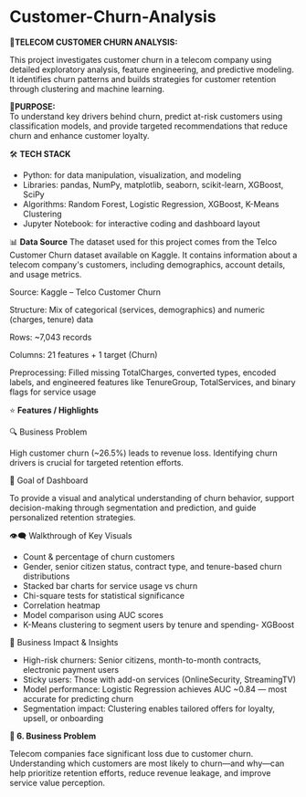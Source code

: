 # Customer-Churn-Analysis
📌**TELECOM CUSTOMER CHURN ANALYSIS:**  

This project investigates customer churn in a telecom company using detailed exploratory analysis, feature engineering, and predictive modeling. It identifies churn patterns and builds strategies for customer retention through clustering and machine learning.


🎯**PURPOSE:**   
To understand key drivers behind churn, predict at-risk customers using classification models, and provide targeted recommendations that reduce churn and enhance customer loyalty.

🛠️ **TECH STACK**
- Python: for data manipulation, visualization, and modeling
- Libraries: pandas, NumPy, matplotlib, seaborn, scikit-learn, XGBoost, SciPy
- Algorithms: Random Forest, Logistic Regression, XGBoost, K-Means Clustering
- Jupyter Notebook: for interactive coding and dashboard layout

📊 **Data Source**
The dataset used for this project comes from the Telco Customer Churn dataset available on Kaggle. It contains information about a telecom company's customers, including demographics, account details, and usage metrics.

Source: Kaggle – Telco Customer Churn

Structure: Mix of categorical (services, demographics) and numeric (charges, tenure) data

Rows: ~7,043 records

Columns: 21 features + 1 target (Churn)

Preprocessing: Filled missing TotalCharges, converted types, encoded labels, and engineered features like TenureGroup, TotalServices, and binary flags for service usage


⭐ **Features / Highlights**

🔍 Business Problem

High customer churn (~26.5%) leads to revenue loss. Identifying churn drivers is crucial for targeted retention efforts.

🎯 Goal of Dashboard

To provide a visual and analytical understanding of churn behavior, support decision-making through segmentation and prediction, and guide personalized retention strategies.

👁️‍🗨️ Walkthrough of Key Visuals

- Count & percentage of churn customers
- Gender, senior citizen status, contract type, and tenure-based churn distributions
- Stacked bar charts for service usage vs churn
- Chi-square tests for statistical significance
- Correlation heatmap
- Model comparison using AUC scores
- K-Means clustering to segment users by tenure and spending- XGBoost
  
📌 Business Impact & Insights

- High-risk churners: Senior citizens, month-to-month contracts, electronic payment users
- Sticky users: Those with add-on services (OnlineSecurity, StreamingTV)
- Model performance: Logistic Regression achieves AUC ~0.84 — most accurate for predicting churn
- Segmentation impact: Clustering enables tailored offers for loyalty, upsell, or onboarding

 **🧩 6. Business Problem**
 
Telecom companies face significant loss due to customer churn. Understanding which customers are most likely to churn—and why—can help prioritize retention efforts, reduce revenue leakage, and improve service value perception.

  






